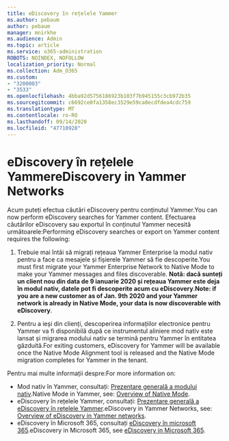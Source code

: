 ```yaml
---
title: eDiscovery în rețelele Yammer
ms.author: pebaum
author: pebaum
manager: mnirkhe
ms.audience: Admin
ms.topic: article
ms.service: o365-administration
ROBOTS: NOINDEX, NOFOLLOW
localization_priority: Normal
ms.collection: Adm_O365
ms.custom:
- "3200003"
- "3533"
ms.openlocfilehash: 4bba92d5756186923b103f7b945155c3cb972b35
ms.sourcegitcommit: c6692ce0fa1358ec3529e59ca0ecdfdea4cdc759
ms.translationtype: MT
ms.contentlocale: ro-RO
ms.lasthandoff: 09/14/2020
ms.locfileid: "47710928"
---
```

# <a name="ediscovery-in-yammer-networks"></a><span data-ttu-id="3f5b1-102">eDiscovery în rețelele Yammer</span><span class="sxs-lookup"><span data-stu-id="3f5b1-102">eDiscovery in Yammer Networks</span></span>

<span data-ttu-id="3f5b1-103">Acum puteți efectua căutări eDiscovery pentru conținutul Yammer.</span><span class="sxs-lookup"><span data-stu-id="3f5b1-103">You can now perform eDiscovery searches for Yammer content.</span></span>  <span data-ttu-id="3f5b1-104">Efectuarea căutărilor eDiscovery sau exportul în conținutul Yammer necesită următoarele:</span><span class="sxs-lookup"><span data-stu-id="3f5b1-104">Performing eDiscovery searches or export on Yammer content requires the following:</span></span>

1. <span data-ttu-id="3f5b1-105">Trebuie mai întâi să migrați rețeaua Yammer Enterprise la modul nativ pentru a face ca mesajele și fișierele Yammer să fie descoperite.</span><span class="sxs-lookup"><span data-stu-id="3f5b1-105">You must first migrate your Yammer Enterprise Network to Native Mode to make your Yammer messages and files discoverable.</span></span> <span data-ttu-id="3f5b1-106">**Notă: dacă sunteți un client nou din data de 9 ianuarie 2020 și rețeaua Yammer este deja în modul nativ, datele pot fi descoperite acum cu eDiscovery**.</span><span class="sxs-lookup"><span data-stu-id="3f5b1-106">**Note: if you are a new customer as of Jan. 9th 2020 and your Yammer network is already in Native Mode, your data is now discoverable with eDiscovery**.</span></span>

2. <span data-ttu-id="3f5b1-107">Pentru a ieși din clienți, descoperirea informațiilor electronice pentru Yammer va fi disponibilă după ce instrumentul aliniere mod nativ este lansat și migrarea modului nativ se termină pentru Yammer în entitatea găzduită.</span><span class="sxs-lookup"><span data-stu-id="3f5b1-107">For exiting customers, eDiscovery for Yammer will be available once the Native Mode Alignment tool is released and the Native Mode migration completes for Yammer in the tenant.</span></span>

<span data-ttu-id="3f5b1-108">Pentru mai multe informații despre:</span><span class="sxs-lookup"><span data-stu-id="3f5b1-108">For more information on:</span></span>

- <span data-ttu-id="3f5b1-109">Mod nativ în Yammer, consultați: [Prezentare generală a modului nativ](https://docs.microsoft.com/yammer/configure-your-yammer-network/overview-native-mode).</span><span class="sxs-lookup"><span data-stu-id="3f5b1-109">Native Mode in Yammer, see: [Overview of Native Mode](https://docs.microsoft.com/yammer/configure-your-yammer-network/overview-native-mode).</span></span>
- <span data-ttu-id="3f5b1-110">eDiscovery în rețelele Yammer, consultați: [Prezentare generală a eDiscovery în rețelele Yammer](https://docs.microsoft.com/yammer/manage-security-and-compliance/overview-of-ediscovery).</span><span class="sxs-lookup"><span data-stu-id="3f5b1-110">eDiscovery in Yammer Networks, see: [Overview of eDiscovery in Yammer networks](https://docs.microsoft.com/yammer/manage-security-and-compliance/overview-of-ediscovery).</span></span>
- <span data-ttu-id="3f5b1-111">eDiscovery în Microsoft 365, consultați [eDiscovery în microsoft 365](https://docs.microsoft.com/microsoft-365/compliance/ediscovery).</span><span class="sxs-lookup"><span data-stu-id="3f5b1-111">eDiscovery in Microsoft  365, see [eDiscovery in Microsoft 365](https://docs.microsoft.com/microsoft-365/compliance/ediscovery).</span></span>
